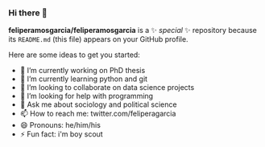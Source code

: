 ### Hi there 👋

**feliperamosgarcia/feliperamosgarcia** is a ✨ _special_ ✨ repository because its `README.md` (this file) appears on your GitHub profile.

Here are some ideas to get you started:

- 🔭 I’m currently working on PhD thesis
- 🌱 I’m currently learning python and git
- 👯 I’m looking to collaborate on data science projects
- 🤔 I’m looking for help with programming
- 💬 Ask me about sociology and political science
- 📫 How to reach me: twitter.com/feliperagarcia
- 😄 Pronouns: he/him/his
- ⚡ Fun fact: i'm boy scout
